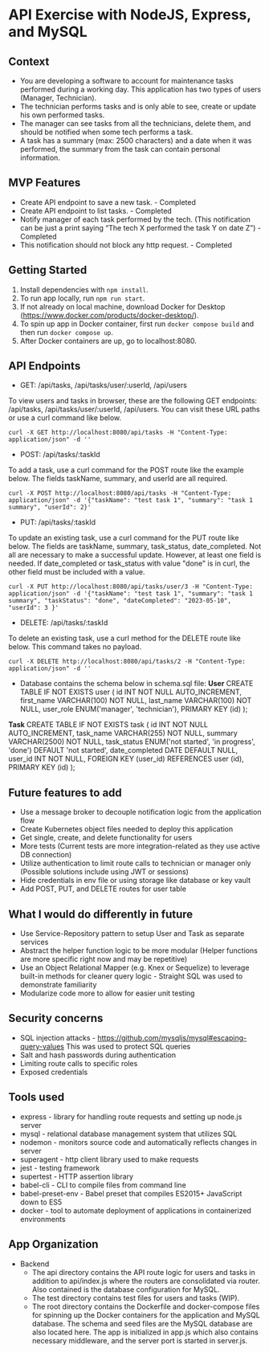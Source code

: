 # API Exercise with NodeJS, Express, and MySQL

## Context
* You are developing a software to account for maintenance tasks performed during a
working day. This application has two types of users (Manager, Technician).
* The technician performs tasks and is only able to see, create or update his own
performed tasks.
* The manager can see tasks from all the technicians, delete them, and should be
notified when some tech performs a task.
* A task has a summary (max: 2500 characters) and a date when it was performed, the
summary from the task can contain personal information.

## MVP Features
* Create API endpoint to save a new task. - Completed
* Create API endpoint to list tasks. - Completed
* Notify manager of each task performed by the tech. (This notification can be just a print saying “The tech X performed the task Y on date Z”) - Completed
* This notification should not block any http request. - Completed

## Getting Started
1. Install dependencies with `npm install`.
2. To run app locally, run `npm run start`.
3. If not already on local machine, download Docker for Desktop (https://www.docker.com/products/docker-desktop/).
3. To spin up app in Docker container, first run `docker compose build` and then run `docker compose up`.
4. After Docker containers are up, go to localhost:8080.

## API Endpoints
* GET: /api/tasks, /api/tasks/user/:userId, /api/users

To view users and tasks in browser, these are the following GET endpoints: /api/tasks, /api/tasks/user/:userId, /api/users. You can visit these URL paths or use a curl command like below.
```
curl -X GET http://localhost:8080/api/tasks -H "Content-Type: application/json" -d ''
```

* POST: /api/tasks/:taskId

To add a task, use a curl command for the POST route like the example below. The fields taskName, summary, and userId are all required.
```
curl -X POST http://localhost:8080/api/tasks -H "Content-Type: application/json" -d '{"taskName": "test task 1", "summary": "task 1 summary", "userId": 2}'
```

* PUT: /api/tasks/:taskId

To update an existing task, use a curl command for the PUT route like below. The fields are taskName, summary, task_status, date_completed. Not all are necessary to make a successful update. However, at least one field is needed. If date_completed or task_status with value "done" is in curl, the other field must be included with a value.
```
curl -X PUT http://localhost:8080/api/tasks/user/3 -H "Content-Type: application/json" -d '{"taskName": "test task 1", "summary": "task 1 summary", "taskStatus": "done", "dateCompleted": "2023-05-10", "userId": 3 }'
```

* DELETE: /api/tasks/:taskId

To delete an existing task, use a curl method for the DELETE route like below. This command takes no payload.
```
curl -X DELETE http://localhost:8080/api/tasks/2 -H "Content-Type: application/json" -d ''
```

* Database contains the schema below in schema.sql file:
**User**
CREATE TABLE IF NOT EXISTS user (
    id INT NOT NULL AUTO_INCREMENT,
    first_name VARCHAR(100) NOT NULL,
    last_name VARCHAR(100) NOT NULL,
    user_role ENUM('manager', 'technician'),
    PRIMARY KEY (id)
);

**Task**
CREATE TABLE IF NOT EXISTS task (
    id INT NOT NULL AUTO_INCREMENT,
    task_name VARCHAR(255) NOT NULL,
    summary VARCHAR(2500) NOT NULL,
    task_status ENUM('not started', 'in progress', 'done') DEFAULT 'not started',
    date_completed DATE DEFAULT NULL,
    user_id INT NOT NULL,
    FOREIGN KEY (user_id) REFERENCES user (id),
    PRIMARY KEY (id)
);

## Future features to add
* Use a message broker to decouple notification logic from the application flow
* Create Kubernetes object files needed to deploy this application
* Get single, create, and delete functionality for users
* More tests (Current tests are more integration-related as they use active DB connection)
* Utilize authentication to limit route calls to technician or manager only (Possible solutions include using JWT or sessions)
* Hide credentials in env file or using storage like database or key vault
* Add POST, PUT, and DELETE routes for user table

## What I would do differently in future
* Use Service-Repository pattern to setup User and Task as separate services
* Abstract the helper function logic to be more modular (Helper functions are more specific right now and may be repetitive)
* Use an Object Relational Mapper (e.g. Knex or Sequelize) to leverage built-in methods for cleaner query logic - Straight SQL was used to demonstrate familiarity
* Modularize code more to allow for easier unit testing

## Security concerns
* SQL injection attacks - https://github.com/mysqljs/mysql#escaping-query-values This was used to protect SQL queries
* Salt and hash passwords during authentication
* Limiting route calls to specific roles
* Exposed credentials

## Tools used
* express - library for handling route requests and setting up node.js server
* mysql - relational database management system that utilizes SQL
* nodemon - monitors source code and automatically reflects changes in server
* superagent - http client library used to make requests
* jest - testing framework
* supertest - HTTP assertion library
* babel-cli - CLI to compile files from command line
* babel-preset-env - Babel preset that compiles ES2015+ JavaScript down to ES5
* docker - tool to automate deployment of applications in containerized environments

## App Organization
- Backend
  - The api directory contains the API route logic for users and tasks in addition to api/index.js where the routers are consolidated via router. Also contained is the database configuration for MySQL.
  - The test directory contains test files for users and tasks (WIP).
  - The root directory contains the Dockerfile and docker-compose files for spinning up the Docker containers for the application and MySQL database. The schema and seed files are the MySQL database are also located here. The app is initialized in app.js which also contains necessary middleware, and the server port is started in server.js.
